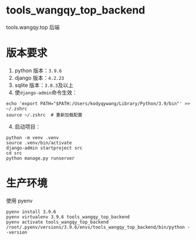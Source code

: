 # tools_wangqy_top_backend

tools.wangqy.top 后端

# 版本要求

1. python 版本：`3.9.6`
2. django 版本：`4.2.23`
3. sqlite 版本：`3.8.3`及以上
4. 使`django-admin`命令生效：

```shell
echo 'export PATH="$PATH:/Users/kodyqywang/Library/Python/3.9/bin"' >> ~/.zshrc
source ~/.zshrc  # 重新加载配置
```

4. 启动项目：

```shell
python -m venv .venv
source .venv/bin/activate
django-admin startproject src
cd src
python manage.py runserver
```

# 生产环境

使用 pyenv

```shell
pyenv install 3.9.6
pyenv virtualenv 3.9.6 tools_wangqy_top_backend
pyenv activate tools_wangqy_top_backend
/root/.pyenv/versions/3.9.6/envs/tools_wangqy_top_backend/bin/python --version
```
